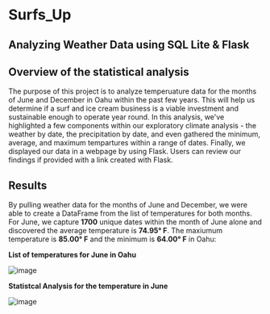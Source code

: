 # Surfs_Up
## Analyzing Weather Data using SQL Lite &amp; Flask

## Overview of the statistical analysis

The purpose of this project is to analyze temperuature data for the months of June and December in Oahu within the past few years. This will help us determine if a surf and ice cream business is a viable investment and sustainable enough to operate year round. In this analysis, we've highlighted a few components within our exploratory climate analysis - the weather by date, the precipitation by date, and even gathered the minimum, average, and maximum tempartures within a range of dates. Finally, we displayed our data in a webpage by using Flask. Users can review our findings if provided with a link created with Flask.

## Results
By pulling weather data for the months of June and December, we were able to create a DataFrame from the list of temperatures for both months. For June, we capture **1700** unique dates within the month of June alone and discovered the average temperature is **74.95° F**. The maxiumum temperature is **85.00° F** and the minimum is **64.00° F** in Oahu:

**List of temperatures for June in Oahu**          

![image](https://user-images.githubusercontent.com/89496798/145729529-862654b4-4d7b-49f6-b223-b330c270d08e.png)

**Statistcal Analysis for the temperature in June**         

![image](https://user-images.githubusercontent.com/89496798/145729523-f45ca655-421e-4a4b-9668-53f86eca39ab.png)


